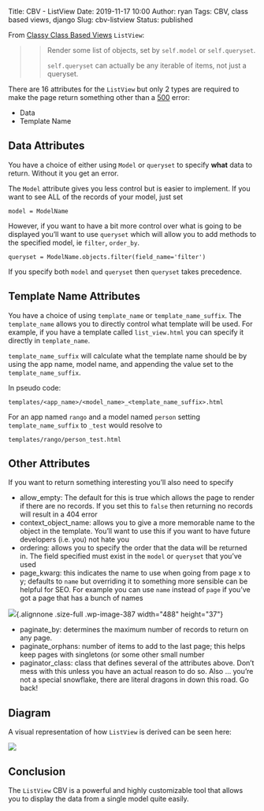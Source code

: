 Title: CBV - ListView
Date: 2019-11-17 10:00
Author: ryan
Tags: CBV, class based views, django
Slug: cbv-listview
Status: published

From [Classy Class Based Views](http://ccbv.co.uk/projects/Django/2.2/django.views.generic.list/ListView/) `ListView`:

> > Render some list of objects, set by `self.model` or `self.queryset`.
> >
> > `self.queryset` can actually be any iterable of items, not just a queryset.

There are 16 attributes for the `ListView` but only 2 types are required to make the page return something other than a [500](https://en.wikipedia.org/wiki/List_of_HTTP_status_codes#5xx_Server_errors) error:

-   Data
-   Template Name

## Data Attributes

You have a choice of either using `Model` or `queryset` to specify **what** data to return. Without it you get an error.

The `Model` attribute gives you less control but is easier to implement. If you want to see ALL of the records of your model, just set

    model = ModelName

However, if you want to have a bit more control over what is going to be displayed you’ll want to use `queryset` which will allow you to add methods to the specified model, ie `filter`, `order_by`.

    queryset = ModelName.objects.filter(field_name='filter')

If you specify both `model` and `queryset` then `queryset` takes precedence.

## Template Name Attributes

You have a choice of using `template_name` or `template_name_suffix`. The `template_name` allows you to directly control what template will be used. For example, if you have a template called `list_view.html` you can specify it directly in `template_name`.

`template_name_suffix` will calculate what the template name should be by using the app name, model name, and appending the value set to the `template_name_suffix`.

In pseudo code:

    templates/<app_name>/<model_name>_<template_name_suffix>.html

For an app named `rango` and a model named `person` setting `template_name_suffix` to `_test` would resolve to

    templates/rango/person_test.html

## Other Attributes

If you want to return something interesting you’ll also need to specify

-   allow_empty: The default for this is true which allows the page to render if there are no records. If you set this to `false` then returning no records will result in a 404 error
-   context_object_name: allows you to give a more memorable name to the object in the template. You’ll want to use this if you want to have future developers (i.e. you) not hate you
-   ordering: allows you to specify the order that the data will be returned in. The field specified must exist in the `model` or `queryset` that you’ve used
-   page_kwarg: this indicates the name to use when going from page x to y; defaults to `name` but overriding it to something more sensible can be helpful for SEO. For example you can use `name` instead of `page` if you’ve got a page that has a bunch of names

![](/images/uploads/2019/11/6FD85C21-0593-42E3-80E3-F835126CDB72_4_5005_c.jpeg){.alignnone .size-full .wp-image-387 width="488" height="37"}

-   paginate_by: determines the maximum number of records to return on any page.
-   paginate_orphans: number of items to add to the last page; this helps keep pages with singletons (or some other small number
-   paginator_class: class that defines several of the attributes above. Don’t mess with this unless you have an actual reason to do so. Also … you’re not a special snowflake, there are literal dragons in down this road. Go back!

## Diagram

A visual representation of how `ListView` is derived can be seen here:

![](https://yuml.me/diagram/plain;/class/%5BMultipleObjectTemplateResponseMixin%7Bbg:white%7D%5D%5E-%5BListView%7Bbg:green%7D%5D,%20%5BTemplateResponseMixin%7Bbg:white%7D%5D%5E-%5BMultipleObjectTemplateResponseMixin%7Bbg:white%7D%5D,%20%5BBaseListView%7Bbg:white%7D%5D%5E-%5BListView%7Bbg:green%7D%5D,%20%5BMultipleObjectMixin%7Bbg:white%7D%5D%5E-%5BBaseListView%7Bbg:white%7D%5D,%20%5BContextMixin%7Bbg:white%7D%5D%5E-%5BMultipleObjectMixin%7Bbg:white%7D%5D,%20%5BView%7Bbg:lightblue%7D%5D%5E-%5BBaseListView%7Bbg:white%7D%5D.svg)

## Conclusion

The `ListView` CBV is a powerful and highly customizable tool that allows you to display the data from a single model quite easily.
